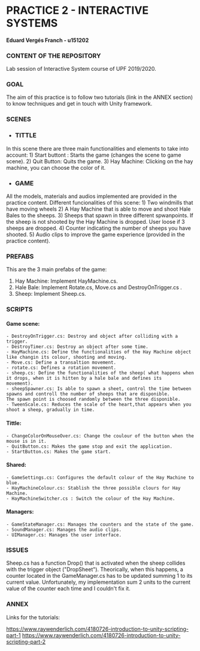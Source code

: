 # PRACTICE 2 - INTERACTIVE SYSTEMS
#### Eduard Vergés Franch - u151202
### CONTENT OF THE REPOSITORY
  Lab session of Interactive System course of UPF 2019/2020.
### GOAL
The aim of this practice is to follow two tutorials (link in the ANNEX section) to know techniques and get in touch with Unity framework.
### SCENES
  - ### TITTLE
  In this scene there are three main functionalities and elements to take into account:
    1) Start buttont : Starts the game (changes the scene to game scene).
    2) Quit Button: Quits the game.
    3) Hay Machine: Clicking on the hay machine, you can choose the color of it.
  - ### GAME
  All the models, materials and audios implemented are provided in the practice content.
  Different funcionalities of this scene:
    1) Two windmills that have moving wheels
    2) A Hay Machine that is able to move and shoot Hale Bales to the sheeps.
    3) Sheeps that spawn in three different spwanpoints. If the sheep is not shooted by the Hay Machine is dropped. User loose if 3 sheeps        are dropped.
    4) Counter indicating the number of sheeps you have shooted.
    5) Audio clips to improve the game experience (provided in the practice content).
### PREFABS
This are the 3 main prefabs of the game:
  1) Hay Machine: Implement HayMachine.cs.
  2) Hale Bale: Implement Rotate.cs, Move.cs and DestroyOnTrigger.cs . 
  3) Sheep: Implement Sheep.cs.
### SCRIPTS
  #### Game scene:
    - DestroyOnTrigger.cs: Destroy and object after colliding with a trigger. 
    - DestroyTimer.cs: Destroy an object after some time.
    - HayMachine.cs: Define the functionalities of the Hay Machine object like changin its colour, shooting and moving.
    - Move.cs: Define a transaltion movement. 
    - rotate.cs: Defines a rotation movement.
    - sheep.cs: Define the functionalities of the sheep( what happens when it drops, when it is hitten by a hale bale and defines its         movement).
    - sheepSpawner.cs: Is able to spawn a sheet, control the time between spawns and controll the number of sheeps that are disponible.       The spawn point is choosed randomly between the three disponible.
    - TweenScale.cs: Reduces the scale of the heart,that appears when you shoot a sheep, gradually in time.
   #### Tittle:
    - ChangeColorOnMouseOver.cs: Change the coulour of the button when the mouse is in it.
    - QuitButton.cs: Makes the game stop and exit the application.
    - StartButton.cs: Makes the game start.
   #### Shared:
    - GameSettings.cs: Configures the default colour of the Hay Machine to blue.
    - HayMachineColour.cs: Stablish the three possible clours for Hay Machine.
    - HayMachineSwitcher.cs : Switch the colour of the Hay Machine.
   #### Managers:
    - GameStateManager.cs: Manages the counters and the state of the game.
    - SoundManager.cs: Manages the audio clips.
    - UIManager.cs: Manages the user interface.
### ISSUES
Sheep.cs has a function Drop() that is activated when the sheep collides with the trigger object ("DropSheet"). Theorically, when this happens, a counter located in the GameManager.cs has to be updated summing 1 to its current value. Unfortunately, my implementation sum 2 units to the current value of the counter each time and I couldn't fix it.
### ANNEX
Links for the tutorials:

https://www.raywenderlich.com/4180726-introduction-to-unity-scripting-part-1
https://www.raywenderlich.com/4180726-introduction-to-unity-scripting-part-2
